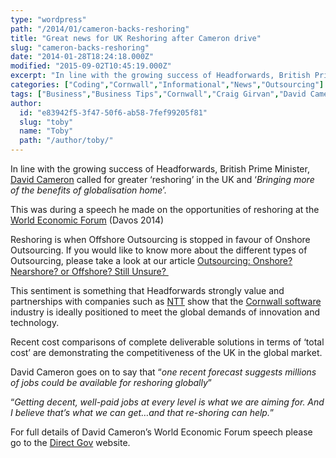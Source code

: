 ```yaml
---
type: "wordpress"
path: "/2014/01/cameron-backs-reshoring"
title: "Great news for UK Reshoring after Cameron drive"
slug: "cameron-backs-reshoring"
date: "2014-01-28T18:24:18.000Z"
modified: "2015-09-02T10:45:19.000Z"
excerpt: "In line with the growing success of Headforwards, British Prime Minister, David Cameron called for greater ‘reshoring’ in the UK and ‘Bringing more of the benefits of globalisation home’. This was during a speech he made on the opportunities of reshoring at the World Economic Forum (Davos 2014) Reshoring is when Offshore Outsourcing is stopped …"
categories: ["Coding","Cornwall","Informational","News","Outsourcing"]
tags: ["Business","Business Tips","Cornwall","Craig Girvan","David Cameron","Headforwards","Infomational","nearshore outsourcing","News","Offshore Outsourcing","Onshore Outsourcing","onshore software development","Outsource","Outsourcing","Reshoring","software companies cornwall","software companies uk","Software Cornwall","software jobs","toby parkins","Vince Cable"]
author:
  id: "e83942f5-3f47-50f6-ab58-7fef99205f81"
  slug: "toby"
  name: "Toby"
  path: "/author/toby/"
---
```

In line with the growing success of Headforwards, British Prime Minister, [David Cameron](https://twitter.com/David_Cameron?ref_src=twsrc%5Egoogle%7Ctwcamp%5Eserp%7Ctwgr%5Eauthor) called for greater ‘reshoring’ in the UK and ‘_Bringing more of the benefits of globalisation home_’.

This was during a speech he made on the opportunities of reshoring at the [World Economic Forum](http://www.weforum.org/) (Davos 2014)

Reshoring is when Offshore Outsourcing is stopped in favour of Onshore Outsourcing. If you would like to know more about the different types of Outsourcing, please take a look at our article [Outsourcing: Onshore? Nearshore? or Offshore? Still Unsure? ](http://www.headforwards.com/2015/07/outsourcing-onshore-nearshore-or-offshore-still-unsure/)

This sentiment is something that Headforwards strongly value and partnerships with companies such as [NTT](http://www.eu.ntt.com/en/index.html) show that the [Cornwall software](http://www.softwarecornwall.org/) industry is ideally positioned to meet the global demands of innovation and technology.

Recent cost comparisons of complete deliverable solutions in terms of ‘total cost’ are demonstrating the competitiveness of the UK in the global market.

David Cameron goes on to say that “_one recent forecast suggests millions of jobs could be available for reshoring globally_”

“_Getting decent, well-paid jobs at every level is what we are aiming for. And I believe that’s what we can get…and that re-shoring can help._”

For full details of David Cameron’s World Economic Forum speech please go to the [Direct Gov](https://www.gov.uk/government/speeches/world-economic-forum-davos-2014-speech-by-david-camero) website.